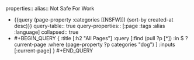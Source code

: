properties::
alias:: Not Safe For Work

- {{query (page-property :categories [[NSFW]]) (sort-by created-at desc)}}
  query-table:: true
  query-properties:: [:page :tags :alias :language]
  collapsed:: true
- #+BEGIN_QUERY
  {
      :title [:h2 "All Pages"]
      :query [:find (pull ?p [*])
      :in $ ?current-page
      :where
          (page-property ?p categories "dog")
      ]
      :inputs [:current-page]
  }
  #+END_QUERY